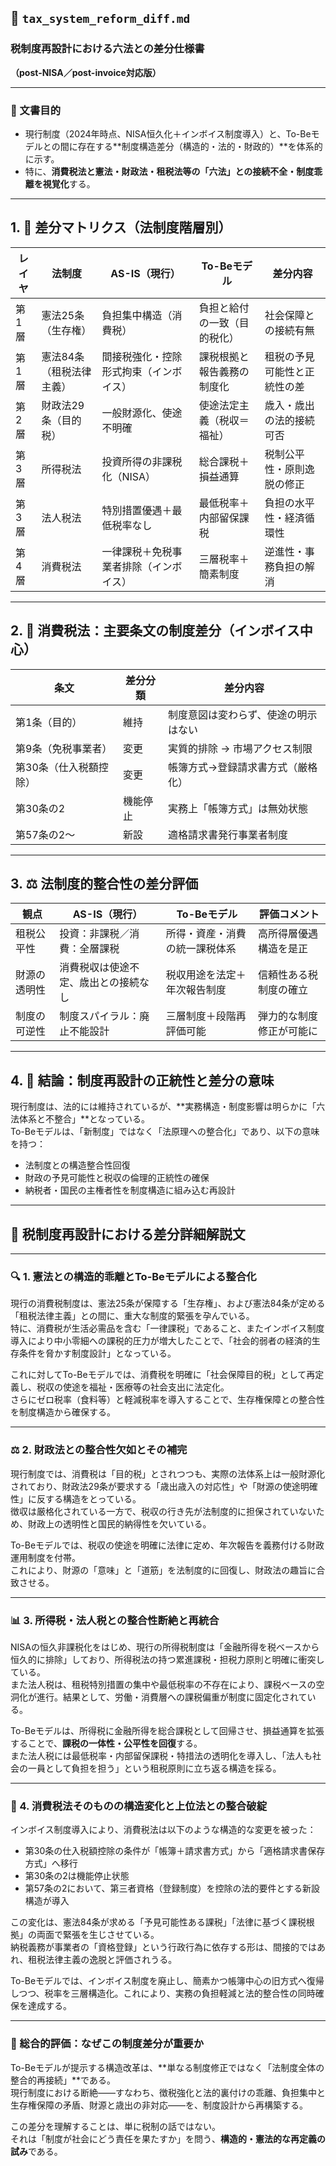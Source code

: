 ## 🧾 `tax_system_reform_diff.md`  
### 税制度再設計における六法との差分仕様書  
**（post-NISA／post-invoice対応版）**

---

### 🎯 文書目的

- 現行制度（2024年時点、NISA恒久化＋インボイス制度導入）と、To-Beモデルとの間に存在する**制度構造差分（構造的・法的・財政的）**を体系的に示す。
- 特に、**消費税法と憲法・財政法・租税法等の「六法」との接続不全・制度乖離を視覚化**する。

---

## 1. 🧱 差分マトリクス（法制度階層別）

| レイヤ | 法制度 | AS-IS（現行） | To-Beモデル | 差分内容 |
|--------|--------|----------------|--------------|-----------|
| 第1層 | 憲法25条（生存権） | 負担集中構造（消費税） | 負担と給付の一致（目的税化） | 社会保障との接続有無 |
| 第1層 | 憲法84条（租税法律主義） | 間接税強化・控除形式拘束（インボイス） | 課税根拠と報告義務の制度化 | 租税の予見可能性と正統性の差 |
| 第2層 | 財政法29条（目的税） | 一般財源化、使途不明確 | 使途法定主義（税収＝福祉） | 歳入・歳出の法的接続可否 |
| 第3層 | 所得税法 | 投資所得の非課税化（NISA） | 総合課税＋損益通算 | 税制公平性・原則逸脱の修正 |
| 第3層 | 法人税法 | 特別措置優遇＋最低税率なし | 最低税率＋内部留保課税 | 負担の水平性・経済循環性 |
| 第4層 | 消費税法 | 一律課税＋免税事業者排除（インボイス） | 三層税率＋簡素制度 | 逆進性・事務負担の解消 |

---

## 2. 🧩 消費税法：主要条文の制度差分（インボイス中心）

| 条文 | 差分分類 | 差分内容 |
|------|-----------|-----------|
| 第1条（目的） | 維持 | 制度意図は変わらず、使途の明示はない |
| 第9条（免税事業者） | 変更 | 実質的排除 → 市場アクセス制限 |
| 第30条（仕入税額控除） | 変更 | 帳簿方式→登録請求書方式（厳格化） |
| 第30条の2 | 機能停止 | 実務上「帳簿方式」は無効状態 |
| 第57条の2〜 | 新設 | 適格請求書発行事業者制度 |

---

## 3. ⚖ 法制度的整合性の差分評価

| 観点 | AS-IS（現行） | To-Beモデル | 評価コメント |
|------|----------------|--------------|----------------|
| 租税公平性 | 投資：非課税／消費：全層課税 | 所得・資産・消費の統一課税体系 | 高所得層優遇構造を是正 |
| 財源の透明性 | 消費税収は使途不定、歳出との接続なし | 税収用途を法定＋年次報告制度 | 信頼性ある税制度の確立 |
| 制度の可逆性 | 制度スパイラル：廃止不能設計 | 三層制度＋段階再評価可能 | 弾力的な制度修正が可能に |

---

## 4. 🧠 結論：制度再設計の正統性と差分の意味

現行制度は、法的には維持されているが、**実務構造・制度影響は明らかに「六法体系と不整合」**となっている。  
To-Beモデルは、「新制度」ではなく「法原理への整合化」であり、以下の意味を持つ：

- 法制度との構造整合性回復  
- 財政の予見可能性と税収の倫理的正統性の確保  
- 納税者・国民の主権者性を制度構造に組み込む再設計

---

## 📖 税制度再設計における差分詳細解説文

---

### 🔍 1. 憲法との構造的乖離とTo-Beモデルによる整合化

現行の消費税制度は、憲法25条が保障する「生存権」、および憲法84条が定める「租税法律主義」との間に、重大な制度的緊張を孕んでいる。  
特に、消費税が生活必需品を含む「一律課税」であること、またインボイス制度導入により中小零細への課税的圧力が増大したことで、「社会的弱者の経済的生存条件を脅かす制度設計」となっている。

これに対してTo-Beモデルでは、消費税を明確に「社会保障目的税」として再定義し、税収の使途を福祉・医療等の社会支出に法定化。  
さらにゼロ税率（食料等）と軽減税率を導入することで、生存権保障との整合性を制度構造から確保する。

---

### ⚖ 2. 財政法との整合性欠如とその補完

現行制度では、消費税は「目的税」とされつつも、実際の法体系上は一般財源化されており、財政法29条が要求する「歳出歳入の対応性」や「財源の使途明確性」に反する構造をとっている。  
徴収は厳格化されている一方で、税収の行き先が法制度的に担保されていないため、財政上の透明性と国民的納得性を欠いている。

To-Beモデルでは、税収の使途を明確に法律に定め、年次報告を義務付ける財政運用制度を付帯。  
これにより、財源の「意味」と「道筋」を法制度的に回復し、財政法の趣旨に合致させる。

---

### 📊 3. 所得税・法人税との整合性断絶と再統合

NISAの恒久非課税化をはじめ、現行の所得税制度は「金融所得を税ベースから恒久的に排除」しており、所得税法の持つ累進課税・担税力原則と明確に衝突している。  
また法人税は、租税特別措置の集中や最低税率の不存在により、課税ベースの空洞化が進行。結果として、労働・消費層への課税偏重が制度に固定化されている。

To-Beモデルは、所得税に金融所得を総合課税として回帰させ、損益通算を拡張することで、**課税の一体性・公平性を回復**する。  
また法人税には最低税率・内部留保課税・特措法の透明化を導入し、「法人も社会の一員として負担を担う」という租税原則に立ち返る構造を採る。

---

### 🧩 4. 消費税法そのものの構造変化と上位法との整合破綻

インボイス制度導入により、消費税法は以下のような構造的な変更を被った：

- 第30条の仕入税額控除の条件が「帳簿＋請求書方式」から「適格請求書保存方式」へ移行
- 第30条の2は機能停止状態
- 第57条の2において、第三者資格（登録制度）を控除の法的要件とする新設構造が導入

この変化は、憲法84条が求める「予見可能性ある課税」「法律に基づく課税根拠」の両面で緊張を生じさせている。  
納税義務が事業者の「資格登録」という行政行為に依存する形は、間接的ではあれ、租税法律主義の逸脱と評価されうる。

To-Beモデルでは、インボイス制度を廃止し、簡素かつ帳簿中心の旧方式へ復帰しつつ、税率を三層構造化。これにより、実務の負担軽減と法的整合性の同時確保を達成する。

---

### 🧠 総合的評価：なぜこの制度差分が重要か

To-Beモデルが提示する構造改革は、**単なる制度修正ではなく「法制度全体の整合的再接続」**である。  
現行制度における断絶――すなわち、徴税強化と法的裏付けの乖離、負担集中と生存権保障の矛盾、財源と歳出の非対応――を、制度設計から再構築する。

この差分を理解することは、単に税制の話ではない。  
それは「制度が社会にどう責任を果たすか」を問う、**構造的・憲法的な再定義の試み**である。
